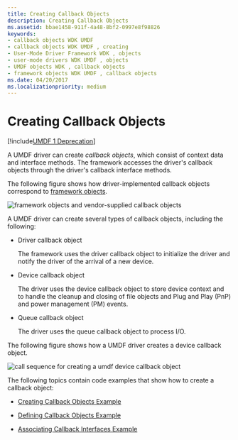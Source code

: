 ```yaml
---
title: Creating Callback Objects
description: Creating Callback Objects
ms.assetid: bbae1458-911f-4a48-8bf2-0997e8f98826
keywords:
- callback objects WDK UMDF
- callback objects WDK UMDF , creating
- User-Mode Driver Framework WDK , objects
- user-mode drivers WDK UMDF , objects
- UMDF objects WDK , callback objects
- framework objects WDK UMDF , callback objects
ms.date: 04/20/2017
ms.localizationpriority: medium
---
```


# Creating Callback Objects


[!include[UMDF 1 Deprecation](../includes/umdf-1-deprecation.md)]

A UMDF driver can create *callback objects*, which consist of context data and interface methods. The framework accesses the driver's callback objects through the driver's callback interface methods.

The following figure shows how driver-implemented callback objects correspond to [framework objects](framework-objects.md).

![framework objects and vendor-supplied callback objects](images/correspond.gif)

A UMDF driver can create several types of callback objects, including the following:

-   Driver callback object

    The framework uses the driver callback object to initialize the driver and notify the driver of the arrival of a new device.

-   Device callback object

    The driver uses the device callback object to store device context and to handle the cleanup and closing of file objects and Plug and Play (PnP) and power management (PM) events.

-   Queue callback object

    The driver uses the queue callback object to process I/O.

The following figure shows how a UMDF driver creates a device callback object.

![call sequence for creating a umdf device callback object](images/callback.gif)

The following topics contain code examples that show how to create a callback object:

-   [Creating Callback Objects Example](creating-callback-objects-example.md)

-   [Defining Callback Objects Example](defining-callback-objects-example.md)

-   [Associating Callback Interfaces Example](associating-callback-interfaces-example.md)

 

 





